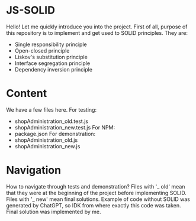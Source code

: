 # JS-SOLID
Hello! Let me quickly introduce you into the project. First of all, purpose of this repository is to implement and get used to SOLID principles. 
They are:
- Single responsibility principle
- Open-closed principle
- Liskov's substitution principle
- Interface segregation principle
- Dependency inversion principle

# Content
We have a few files here.
For testing:
- shopAdministration_old.test.js
- shopAdministration_new.test.js
For NPM:
- package.json
For demonstration:
- shopAdministration_old.js
- shopAdministration_new.js

# Navigation
How to navigate through tests and demonstration?
Files with '_ old' mean that they were at the beginning of the project before implementing SOLID.
Files with '_ new' mean final solutions.
Example of code without SOLID was generated by ChatGPT, so IDK from where exactly this code was taken.
Final solution was implemented by me.
